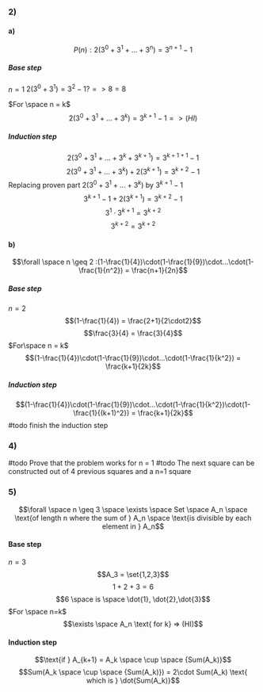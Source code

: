 ### 2)
#### a)
$$P(n): 2(3^0+3^1 + ... + 3^n) = 3^{n+1} - 1$$
##### Base step
$n=1$
$2(3^0 + 3^1) = 3^2 - 1? => 8 = 8$ 

$For \space n = k$
$$2(3^0 + 3^1 + ... + 3^k) = 3^{k+1}-1 => (HI)$$
##### Induction step
$$2(3^0 + 3^1 + ... + 3^k + 3^{k+1}) = 3^{k+1+1}-1$$
$$2(3^0 + 3^1 + ... + 3^k) + 2(3^{k+1}) = 3^{k+2}-1$$
Replacing proven part $2(3^0 + 3^1 + ... + 3^k)$ by $3^{k+1}-1$
$$ 3^{k+1}-1 + 2(3^{k+1}) = 3^{k+2}-1$$
$$ 3^1\cdot3^{k+1} = 3^{k+2}$$
$$3^{k+2} = 3^{k+2}$$

#### b)
$$\forall \space n \geq 2 :(1-\frac{1}{4})\cdot(1-\frac{1}{9})\cdot...\cdot(1-\frac{1}{n^2}) = \frac{n+1}{2n}$$
##### Base step
$n=2$
$$(1-\frac{1}{4}) = \frac{2+1}{2\cdot2}$$
$$\frac{3}{4} = \frac{3}{4}$$
$For\space n = k$
$$(1-\frac{1}{4})\cdot(1-\frac{1}{9})\cdot...\cdot(1-\frac{1}{k^2}) = \frac{k+1}{2k}$$
##### Induction step

$$(1-\frac{1}{4})\cdot(1-\frac{1}{9})\cdot...\cdot(1-\frac{1}{k^2})\cdot(1-\frac{1}{(k+1)^2}) = \frac{k+1}{2k}$$
#todo finish the induction step

### 4)

#todo Prove that the problem works for n = 1
#todo The next square can be constructed out of 4 previous squares and a n=1 square
### 5)
$$\forall \space n \geq 3 \space \exists \space Set \space A_n \space \text{of length n where the sum of } A_n \space \text{is divisible by each element in } A_n$$
#### Base step
$n=3$
$$A_3 = \set{1,2,3}$$
$$1+2+3 = 6$$
$$6 \space is \space \dot{1}, \dot{2},\dot{3}$$
$For \space n=k$
$$\exists \space A_n \text{ for k} => (HI)$$
#### Induction step
$$\text{if } A_{k+1} = A_k \space \cup \space {Sum(A_k)}$$
$$Sum(A_k \space \cup \space {Sum(A_k)}) = 2\cdot Sum(A_k) \text{ which is } \dot{Sum(A_k)}$$
